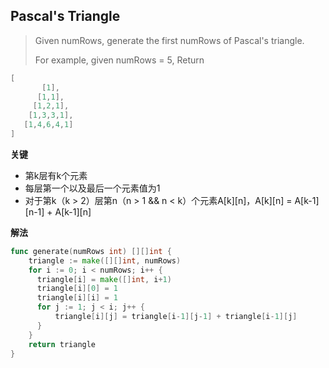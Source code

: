 ## Pascal's Triangle

> Given numRows, generate the first numRows of Pascal's triangle.
> 
>  For example, given numRows = 5,
  Return
  ```Go
  [
         [1],
        [1,1],
       [1,2,1],
      [1,3,3,1],
     [1,4,6,4,1]
  ]
  ```
  **关键**
  
  - 第k层有k个元素
  - 每层第一个以及最后一个元素值为1
  - 对于第k（k > 2）层第n（n > 1 && n < k）个元素A[k][n]，A[k][n] = A[k-1][n-1] + A[k-1][n]
  
  **解法**
  
  ```Go
  func generate(numRows int) [][]int {
      triangle := make([][]int, numRows)
      for i := 0; i < numRows; i++ {
      	triangle[i] = make([]int, i+1)
      	triangle[i][0] = 1
      	triangle[i][i] = 1
      	for j := 1; j < i; j++ {
      		triangle[i][j] = triangle[i-1][j-1] + triangle[i-1][j]
      	}
      }
      return triangle
  }
  ```
